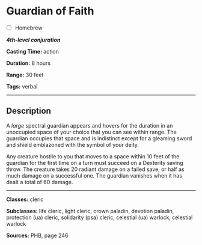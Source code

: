 # Guardian of Faith

- [ ] Homebrew

***4th-level conjuration***

**Casting Time:** action

**Duration:** 8 hours

**Range:** 30 feet

**Tags:** verbal

---

## Description
A *large* spectral guardian appears and hovers for the duration in an unoccupied space of your choice that you can see within range.
The guardian occupies that space and is indistinct except for a gleaming sword and shield emblazoned with the symbol of your deity.

Any creature hostile to you that moves to a space within 10 feet of the guardian for the first time on a turn must succeed on a Dexterity saving throw.
The creature takes 20 radiant damage on a failed save, or half as much damage on a successful one.
The guardian vanishes when it has dealt a total of 60 damage.

---

**Classes:** cleric

**Subclasses:** life cleric, light cleric, crown paladin, devotion paladin, protection (ua) cleric, solidarity (psa) cleric, celestial (ua) warlock, celestial warlock

**Sources:** PHB, page 246
